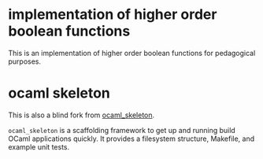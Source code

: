 implementation of higher order boolean functions
==============
This is an implementation of higher order boolean functions for
pedagogical purposes.

ocaml skeleton
==============

This is also a blind fork from [ocaml_skeleton](https://github.com/wickedchicken/ocaml_skeleton).

`ocaml_skeleton` is a scaffolding framework to get up and running build OCaml
applications quickly. It provides a filesystem structure, Makefile, and example
unit tests.
